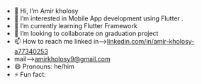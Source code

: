 - 👋 Hi, I’m Amir kholosy
- 👀 I’m interested in Mobile App development using Flutter .
- 🌱 I’m currently learning Flutter Framework
- 💞️ I’m looking to collaborate on graduation project
- 📫 How to reach me linked in-->[linkedin.com/in/amir-kholosy-a77340253](https://www.linkedin.com/public-profile/settings)
- mail-->amirkholosy9@gmail.com
- 😄 Pronouns: he/him
- ⚡ Fun fact: 

<!---
Amir-kholosy/Amir-kholosy is a ✨ special ✨ repository because its `README.md` (this file) appears on your GitHub profile.
You can click the Preview link to take a look at your changes.
--->

